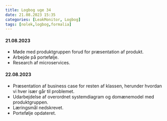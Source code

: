 ```yaml
---
title: Logbog uge 34
date: 21.08.2023 15:35
categories: [LeakMonitor, Logbog]
tags: [nolek,logbog,formalia]
---
```


#### 21.08.2023
- Møde med produktgruppen forud for præsentation af produkt. 
- Arbejde på portefølje. 
- Research af microservices. 

#### 22.08.2023
- Præsentation af business case for resten af klassen, herunder hvordan vi hver især går til problemet.
- Udarbejdelse af overordnet systemdiagram og domænemodel med produktgruppen.
- Læringsmål nedskrevet.
- Portefølje opdateret.

